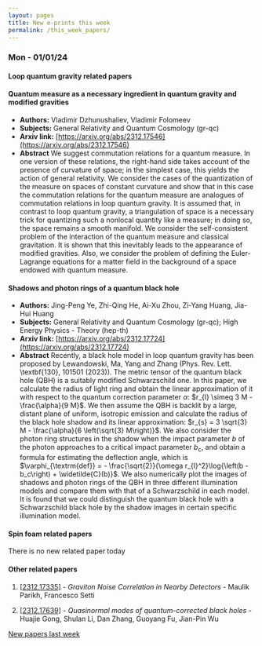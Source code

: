 ```yaml
---
layout: pages
title: New e-prints this week
permalink: /this_week_papers/
---
```




### Mon - 01/01/24

#### Loop quantum gravity related papers

#### **Quantum measure as a necessary ingredient in quantum gravity and  modified gravities**
 - **Authors:** Vladimir Dzhunushaliev, Vladimir Folomeev
 - **Subjects:** General Relativity and Quantum Cosmology (gr-qc)
 - **Arxiv link:** [https://arxiv.org/abs/2312.17546](https://arxiv.org/abs/2312.17546)
 - **Abstract**
 We suggest commutation relations for a quantum measure. In one version of these relations, the right-hand side takes account of the presence of curvature of space; in the simplest case, this yields the action of general relativity. We consider the cases of the quantization of the measure on spaces of constant curvature and show that in this case the commutation relations for the quantum measure are analogues of commutation relations in loop quantum gravity. It is assumed that, in contrast to loop quantum gravity, a triangulation of space is a necessary trick for quantizing such a nonlocal quantity like a measure; in doing so, the space remains a smooth manifold. We consider the self-consistent problem of the interaction of the quantum measure and classical gravitation. It is shown that this inevitably leads to the appearance of modified gravities. Also, we consider the problem of defining the Euler-Lagrange equations for a matter field in the background of a space endowed with quantum measure. 

#### **Shadows and photon rings of a quantum black hole**
 - **Authors:** Jing-Peng Ye, Zhi-Qing He, Ai-Xu Zhou, Zi-Yang Huang, Jia-Hui Huang
 - **Subjects:** General Relativity and Quantum Cosmology (gr-qc); High Energy Physics - Theory (hep-th)
 - **Arxiv link:** [https://arxiv.org/abs/2312.17724](https://arxiv.org/abs/2312.17724)
 - **Abstract**
 Recently, a black hole model in loop quantum gravity has been proposed by Lewandowski, Ma, Yang and Zhang (Phys. Rev. Lett. \textbf{130}, 101501 (2023)). The metric tensor of the quantum black hole (QBH) is a suitably modified Schwarzschild one. In this paper, we calculate the radius of light ring and obtain the linear approximation of it with respect to the quantum correction parameter $\alpha$: $r_{l} \simeq 3 M - \frac{\alpha}{9 M}$. We then assume the QBH is backlit by a large, distant plane of uniform, isotropic emission and calculate the radius of the black hole shadow and its linear approximation: $r_{s} = 3 \sqrt{3} M - \frac{\alpha}{6 \left(\sqrt{3} M\right)}$. We also consider the photon ring structures in the shadow when the impact parameter $b$ of the photon approaches to a critical impact parameter $b_{\textrm{c}}$, and obtain a formula for estimating the deflection angle, which is $\varphi_{\textrm{def}} = - \frac{\sqrt{2}}{\omega r_{l}^2}\log{\left(b - b_c\right) + \widetilde{C}(b)}$. We also numerically plot the images of shadows and photon rings of the QBH in three different illumination models and compare them with that of a Schwarzschild in each model. It is found that we could distinguish the quantum black hole with a Schwarzschild black hole by the shadow images in certain specific illumination model. 

#### Spin foam related papers

There is no new related paper today 



#### Other related papers

1. [[2312.17335]](https://arxiv.org/abs/2312.17335) - *Graviton Noise Correlation in Nearby Detectors* - Maulik Parikh, Francesco Setti

1. [[2312.17639]](https://arxiv.org/abs/2312.17639) - *Quasinormal modes of quantum-corrected black holes* - Huajie Gong, Shulan Li, Dan Zhang, Guoyang Fu, Jian-Pin Wu






[New papers last week]({{site.url}}/archived/weekly/pre-prints/2024/01/01/archived_weekly_papers.html)
